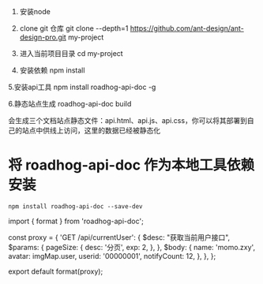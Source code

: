

1. 安装node 

<!-- 2. 安装React的构建工具
    npm install -g create-react-app

3. 用create-react-app构建一个react项目
    create-react-app hello-react

4. 进入当前项目目录
    cd hello-react -->

2. clone git 仓库
    git clone --depth=1 https://github.com/ant-design/ant-design-pro.git my-project

3. 进入当前项目目录
    cd my-project

4. 安装依赖
    npm install

5.安装api工具
    npm install roadhog-api-doc -g

6.静态站点生成
    roadhog-api-doc build

会生成三个文档站点静态文件：api.html、api.js、api.css，你可以将其部署到自己的站点中供线上访问，这里的数据已经被静态化

#  将 roadhog-api-doc 作为本地工具依赖安装
    npm install roadhog-api-doc --save-dev

import { format } from 'roadhog-api-doc';

const proxy = {
  'GET /api/currentUser': {
    $desc: "获取当前用户接口",
    $params: {
      pageSize: {
        desc: '分页',
        exp: 2,
      },
    },
    $body: {
      name: 'momo.zxy',
      avatar: imgMap.user,
      userid: '00000001',
      notifyCount: 12,
    },
  },
};

export default format(proxy);

